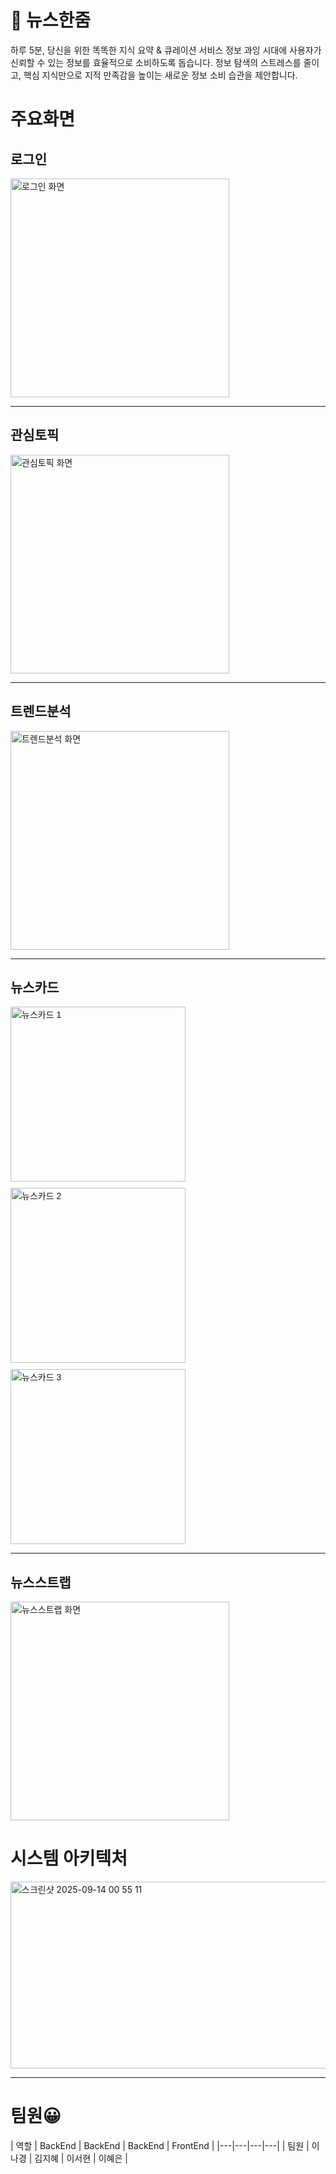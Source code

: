 <h1>📰 뉴스한줌</h1>
하루 5분, 당신을 위한 똑똑한 지식 요약 & 큐레이션 서비스 
정보 과잉 시대에 사용자가 신뢰할 수 있는 정보를 효율적으로 소비하도록 돕습니다. 
정보 탐색의 스트레스를 줄이고, 핵심 지식만으로 지적 만족감을 높이는 새로운 정보 소비 습관을 제안합니다.

<h1>주요화면</h1>

<div style="font-family: sans-serif;">
    <h2>로그인</h2>
    <img src="https://github.com/user-attachments/assets/c96b5694-ee47-4123-a575-c780588ff173" width="350" alt="로그인 화면">
    <hr>
    <h2>관심토픽</h2>
    <img src="https://github.com/user-attachments/assets/8a76fb4c-9aa4-4b49-97ea-4d7f6ef59072" width="350" alt="관심토픽 화면">
    <hr>
    <h2>트렌드분석</h2>
    <img src="https://github.com/user-attachments/assets/81340ca6-f529-4ef0-b67c-4f527c22ac79" width="350" alt="트렌드분석 화면">
    <hr>
    <h2>뉴스카드</h2>
    <div style="display: flex; flex-wrap: wrap; gap: 10px; align-items: flex-start;">
        <img src="https://github.com/user-attachments/assets/6a4fd945-2fe8-4385-92bf-8349c324ac9b" width="280" alt="뉴스카드 1">
        <img src="https://github.com/user-attachments/assets/72ff541f-acc7-456b-b78c-7dda4b80dc20" width="280" alt="뉴스카드 2">
        <img src="https://github.com/user-attachments/assets/9548c462-d21d-4724-a16f-823d617ccace" width="280" alt="뉴스카드 3">
    </div>
    <hr>
    <h2>뉴스스트랩</h2>
    <img src="https://github.com/user-attachments/assets/a0467c64-11ef-44d3-be01-8f7baa2d5a6f" width="350" alt="뉴스스트랩 화면">
</div>

<h1>시스템 아키텍처</h1>
<img width="676" height="299" alt="스크린샷 2025-09-14 00 55 11" src="https://github.com/user-attachments/assets/a2170354-b9db-41c7-b05b-ac487e08ae62" />

<hr>
<h1>팀원😀</h1>

| 역할 | BackEnd | BackEnd | BackEnd | FrontEnd |
|---|---|---|---|
| 팀원 | 이나경 | 김지혜 | 이서현 | 이혜은 |
